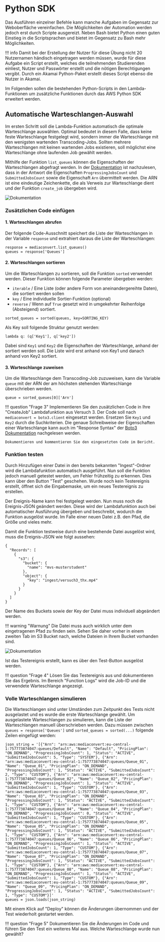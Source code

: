 # Python SDK

Das Ausführen einzelner Befehle kann manche Aufgaben im Gegensatz zur Weboberfläche vereinfachen. Die Möglichkeiten der Automation werden jedoch erst durch Scripte ausgereizt. Neben Bash bietet Python einen guten Einstieg in die Scriptsprachen und bietet im Gegensatz zu Bash mehr Möglichkeiten. 

!!! info
    Damit bei der Erstellung der Nutzer für diese Übung nicht 20 Nutzernamen händisch eingetragen werden müssen, wurde für diese Aufgabe ein Script erstellt, welches die teilnehmenden Studierenden einliest, Nutzer und Passwörter erstellt und die nötigen Berechtigungen vergibt. Durch ein Akamai Python-Paket erstellt dieses Script ebenso die Nutzer in Akamai.

Im Folgenden sollen die bestehenden Python-Scripts in den Lambda-Funktionen um zusätzliche Funktionen durch das AWS Python SDK erweitert werden.

## Automatische Warteschlangen-Auswahl

Im ersten Schritt soll die Lambda-Funktion automatisch die optimale Warteschlange auswählen. Optimal bedeutet in diesem Falle, dass keine feste Warteschlange festgelegt wird, sondern immer die Warteschlange mit den wenigsten wartenden Transcoding-Jobs. Sollten mehrere Warteschlangen mit keinen wartenden Jobs existieren, soll möglichst eine Warteschlange ohne laufenden Job gewählt werden.

Mithilfe der Funktion `list_queues` können die Eigenschaften der Warteschlangen abgefragt werden. In der [Dokumentation](https://boto3.amazonaws.com/v1/documentation/api/latest/reference/services/mediaconvert/client/list_queues.html) ist nachzulesen, dass in der Antwort die Eigenschaften `ProgressingJobsCount` und `SubmittedJobsCount` sowie die Eigenschaft `Arn` übermittelt werden. Die ARN ist eine eindeutige Zeichenkette, die als Verweis zur Warteschlange dient und der Funktion `create_job` übergeben wird.

![Dokumentation](../assets/versuch4/documentation.png)

### Zusätzlichen Code einfügen

#### 1. Warteschlangen abrufen

Der folgende Code-Ausschnitt speichert die Liste der Warteschlangen in der Variable `response` und extrahiert daraus die Liste der Warteschlangen:

```
response = mediaconvert.list_queues()
queues = response['Queues']
```

#### 2. Warteschlangen sortieren

Um die Warteschlangen zu sortieren, soll die Funktion `sorted` verwendet werden. Dieser Funktion können folgende Parameter übergeben werden:

- `iterable` / Eine Liste (oder andere Form von aneinandergereihte Daten), die sortiert werden sollen
- `key` / Eine individuelle Sortier-Funktion (optional)
- `reverse` / Wenn auf `True` gesetzt wird in umgekehrter Reihenfolge (Absteigend) sortiert.

```
sorted_queues = sorted(queues, key=SORTING_KEY)
```

Als Key soll folgende Struktur genutzt werden:

```
lambda q: (q['Key1'], q['key2'])
```

Dabei sind `Key1` und `Key2` die Eigenschaften der Warteschlange, anhand der sortiert werden soll. Die Liste wird erst anhand von Key1 und danach anhand von Key2 sortiert. 

#### 3. Warteschlange zuweisen

Um die Warteschlange dem Transcoding-Job zuzuweisen, kann die Variable `queue` mit der ARN der am höchsten stehenden Warteschlange überschrieben werden.

```
queue = sorted_queues[0]['Arn']
```

!!! question "Frage 3"
    Implementieren Sie den zusätzlichen Code in Ihre "CreateJob" Lambdafunktion aus Versuch 3. Der Code soll nach `mediaconvert = boto3.client` eingesetzt werden. Ersetzen Sie `Key1` und `Key2` durch die Suchkriterien. Die genaue Schreibweise der Eigenschaften einer Warteschlange kann auch im "Response Syntax" der [Boto3 Dokumentation](https://boto3.amazonaws.com/v1/documentation/api/latest/reference/services/mediaconvert/client/list_queues.html) nachgelesen werden.

    Dokumentieren und kommentieren Sie den eingesetzten Code im Bericht.

### Funktion testen

Durch Hinzufügen einer Datei in den bereits bekannten "Ingest"-Ordner wird die Lambdafunktion automatisch ausgeführt. Nun soll die Funktion jedoch manuell getestet werden, um Fehler frühzeitig zu erkennen. Dies kann über den Button "Test" geschehen. Wurde noch kein Testereignis erstellt, öffnet sich die Eingabemaske, um ein neues Testereignis zu erstellen.

Der Ereignis-Name kann frei festgelegt werden. Nun muss noch die Ereignis-JSON geändert werden. Diese wird der Lambdafunktion auch bei automatischer Ausführung übergeben und beschreibt, wodurch die Funktion ausgelöst wurde. Im Falle einer neuen Datei z.B. den Pfad, die Größe und vieles mehr.

Damit die Funktion testweise durch eine bestehende Datei ausgelöst wird, muss die Ereignis-JSON wie folgt aussehen:

```
{
  "Records": [
    {
      "s3": {
        "bucket": {
          "name": "mvs-musterstudent"
        },
        "object": {
          "key": "ingest/versuch3_thx.mp4"
        }
      }
    }
  ]
}
```

Der Name des Buckets sowie der Key der Datei muss individuell abgeändert werden.

!!! warning "Warnung"
    Die Datei muss auch wirklich unter dem eingetragenen Pfad zu finden sein. Sehen Sie daher vorher in einem zweiten Tab im S3 Bucket nach, welche Dateien in Ihrem Bucket vorhanden sind.

![Dokumentation](../assets/versuch4/test_event.png)

Ist das Testereignis erstellt, kann es über den Test-Button ausgelöst werden.

!!! question "Frage 4"
    Lösen Sie das Testereignis aus und dokumentieren Sie das Ergebnis. Im Bereich "Function Logs" wird die Job-ID und die verwendete Warteschlange angezeigt.

### Volle Warteschlangen simulieren

Die Warteschlangen sind unter Umständen zum Zeitpunkt des Tests nicht ausgelastet und es wurde die erste Warteschlange gewählt. Um ausgelastete Warteschlangen zu simulieren, kann die Liste der Warteschlangen manuell überschrieben werden. Dazu müssen zwischen `queues = response['Queues']` und `sorted_queues = sorted(...)` folgende Zeilen eingefügt werden:

```
json_string = '[{"Arn": "arn:aws:mediaconvert:eu-central-1:757773874047:queues/Default", "Name": "Default", "PricingPlan": "ON_DEMAND", "ProgressingJobsCount": 1, "Status": "ACTIVE", "SubmittedJobsCount": 5, "Type": "SYSTEM"}, {"Arn": "arn:aws:mediaconvert:eu-central-1:757773874047:queues/Queue_01", "Name": "Queue_01", "PricingPlan": "ON_DEMAND", "ProgressingJobsCount": 1, "Status": "ACTIVE", "SubmittedJobsCount": 2, "Type": "CUSTOM"}, {"Arn": "arn:aws:mediaconvert:eu-central-1:757773874047:queues/Queue_02", "Name": "Queue_02", "PricingPlan": "ON_DEMAND", "ProgressingJobsCount": 1, "Status": "ACTIVE", "SubmittedJobsCount": 1, "Type": "CUSTOM"}, {"Arn": "arn:aws:mediaconvert:eu-central-1:757773874047:queues/Queue_03", "Name": "Queue_03", "PricingPlan": "ON_DEMAND", "ProgressingJobsCount": 1, "Status": "ACTIVE", "SubmittedJobsCount": 1, "Type": "CUSTOM"}, {"Arn": "arn:aws:mediaconvert:eu-central-1:757773874047:queues/Queue_04", "Name": "Queue_04", "PricingPlan": "ON_DEMAND", "ProgressingJobsCount": 0, "Status": "ACTIVE", "SubmittedJobsCount": 1, "Type": "CUSTOM"}, {"Arn": "arn:aws:mediaconvert:eu-central-1:757773874047:queues/Queue_05", "Name": "Queue_05", "PricingPlan": "ON_DEMAND", "ProgressingJobsCount": 1, "Status": "ACTIVE", "SubmittedJobsCount": 1, "Type": "CUSTOM"}, {"Arn": "arn:aws:mediaconvert:eu-central-1:757773874047:queues/Queue_06", "Name": "Queue_06", "PricingPlan": "ON_DEMAND", "ProgressingJobsCount": 1, "Status": "ACTIVE", "SubmittedJobsCount": 1, "Type": "CUSTOM"}, {"Arn": "arn:aws:mediaconvert:eu-central-1:757773874047:queues/Queue_07", "Name": "Queue_07", "PricingPlan": "ON_DEMAND", "ProgressingJobsCount": 1, "Status": "ACTIVE", "SubmittedJobsCount": 1, "Type": "CUSTOM"}, {"Arn": "arn:aws:mediaconvert:eu-central-1:757773874047:queues/Queue_08", "Name": "Queue_08", "PricingPlan": "ON_DEMAND", "ProgressingJobsCount": 1, "Status": "ACTIVE", "SubmittedJobsCount": 1, "Type": "CUSTOM"}, {"Arn": "arn:aws:mediaconvert:eu-central-1:757773874047:queues/Queue_09", "Name": "Queue_09", "PricingPlan": "ON_DEMAND", "ProgressingJobsCount": 1, "Status": "ACTIVE", "SubmittedJobsCount": 1, "Type": "CUSTOM"}]'
queues = json.loads(json_string)
```

Mit einem Klick auf "Deploy" können die Änderungen übernommen und der Test wiederholt gestartet werden.

!!! question "Frage 5"
    Dokumentieren Sie die Änderungen im Code und führen Sie den Test ein weiteres Mal aus. Welche Warteschlange wurde nun gewählt?